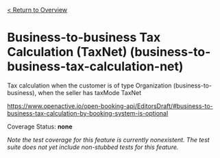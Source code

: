 [< Return to Overview](../../README.md)
# Business-to-business Tax Calculation (TaxNet) (business-to-business-tax-calculation-net)

Tax calculation when the customer is of type Organization (business-to-business), when the seller has taxMode TaxNet


https://www.openactive.io/open-booking-api/EditorsDraft/#business-to-business-tax-calculation-by-booking-system-is-optional

Coverage Status: **none**


*Note the test coverage for this feature is currently nonexistent. The test suite does not yet include non-stubbed tests for this feature.*




